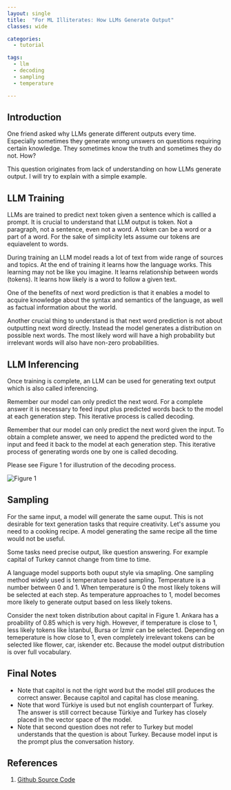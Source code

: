 ```yaml
---
layout: single
title:  "For ML Illiterates: How LLMs Generate Output"
classes: wide

categories:
  - tutorial

tags:
  - llm
  - decoding
  - sampling
  - temperature

---
```


## Introduction

One friend asked why LLMs generate different outputs every time. Especially sometimes they generate wrong unswers on questions requiring certain knowledge. They sometimes know the truth and sometimes they do not. How?

This question originates from lack of understanding on how LLMs generate output. I will try to explain with a simple example.  

## LLM Training

LLMs are trained to predict next token given a sentence which is callled a prompt. It is crucial to understand that LLM output is token. Not a paragraph, not a sentence, even not a word. A token can be a word or a part of a word. For the sake of simplicity lets assume our tokens are equiavelent to words.

During training an LLM model reads a lot of text from wide range of sources and topics. At the end of training it learns how the language works. This learning may not be like you imagine. It learns relationship between words (tokens). It learns how likely is a word to follow a given text. 

One of the benefits of next word prediction is that it enables a model to acquire knowledge about the syntax and semantics of the language, as well as factual information about the world.

Another crucial thing to understand is that next word prediction is not about outputting next word directly. Instead the model generates a distribution on possible next words. The most likely word will have a high probability but irrelevant words will also have non-zero probabilities.


## LLM Inferencing

Once training is complete, an LLM can be used for generating text output which is also called inferencing.

Remember our model can only predict the next word. For a complete answer it is necessary to feed input plus predicted words back to the model at each generation step. This iterative process is called decoding. 

Remember that our model can only predict the next word given the input. To obtain a complete answer, we need to append the predicted word to the input and feed it back to the model at each generation step. This iterative process of generating words one by one is called decoding.


Please see Figure 1 for illustrution of the decoding process. 

![Figure 1]({{site.baseurl}}/assets/images/llm-decoding-process-2-questions.png)


## Sampling

For the same input, a model will generate the same ouput. This is not desirable for text generation tasks that require creativity. Let's assume you need to a cooking recipe. A model generating the same recipe all the time would not be useful. 

Some tasks need precise output, like question answering. For example capital of Turkey cannot change from time to time.

A language model supports both ouput style via smapling. One sampling method widely used is temperature based sampling. Temperature is a number between 0 and 1. When temperature is 0 the most likely tokens will be selected at each step. As temperature approaches to 1, model becomes more likely to generate output based on less likely tokens. 

Consider the next token distribution about capital in Figure 1. Ankara has a proability of 0.85 which is very high. However, if temperature is close to 1, less likely tokens like İstanbul, Bursa or İzmir can be selected. Depending on temeperature is how close to 1, even completely irrelevant tokens can be selected like flower, car, iskender etc. Because the model output distribution is over full vocabulary. 

## Final Notes

- Note that capitol is not the right word but the model still produces the correct answer. Because capitol and capital has close meaning.
- Note that word Türkiye is used but not english counterpart of Turkey. The answer is still correct because Türkiye and Turkey has closely placed in the vector space of the model. 
- Note that second question does not refer to Turkey but model understands that the question is about Turkey. Because model input is the prompt plus the conversation history. 

## References
1. [Github Source Code](https://github.com/habanoz/crawl-for-vector-db)
